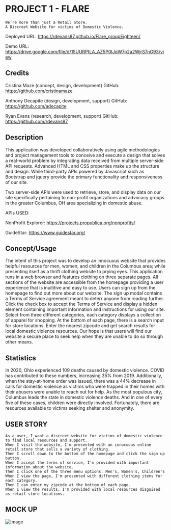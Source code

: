 # PROJECT 1  - FLARE

``` 
We’re more than just a Retail Store.
A Discreet Website for victims of Domestic Violence.

```

Deployed URL: https://rdevans87.github.io/Flare_groupEighteen/

Demo URL: https://drive.google.com/file/d/15UURPtLA_AZ5P0IJqW7p2a2WjrS7nG93/view

## Credits

Cristina Maze (concept, design, development)
GitHub: https://github.com/cristinamaze

Anthony Decapite (design, development, support)
GitHub: https://github.com/adecapite

Ryan Evans (research, development, support)
GitHub: https://github.com/rdevans87

## Description 
This application was developed collaboratively using agile methodologies and project management tools to conceive and execute a design that solves a real-world problem by integrating data received from multiple server-side API requests. Advanced HTML and CSS properties make up the structure and design. While third-party APIs powered by Javascript such as Bootstrap and jquery provide the primary functionality and responsiveness of our site.

Two server-side APIs were used to retrieve, store, and display data on our site specifically pertaining to non-profit organizations and advocacy groups in the greater Columbus, OH area specializing in domestic abuse.

APIs USED:

NonProfit Explorer: https://projects.propublica.org/nonprofits/

GuideStar: https://www.guidestar.org/

## Concept/Usage
The intent of this project was to develop an innocuous website that provides helpful resources for men, women, and children in the Columbus area; while presenting itself as a thrift clothing website to prying eyes. This application runs in a web browser and features clothing on three separate pages. All sections of the website are accessible from the homepage providing a user experience that is inuititive and easy to use. Users can sign up from the homepage to find out more about our website. The sign up modal contains a Terms of Service agreement meant to deterr anyone from reading further. Click the check box to accept the Terms of Service and display a hidden element containing important information and instructions for using our site. Select from three different categories, each category displays a collection of apparel for shopping. At the bottom of each page, there is a search input for store locations. Enter the nearest zipcode and get search results for local domestic violence resources. Our hope is that users will find our website a secure place to seek help when they are unable to do so through other means. 


## Statistics 
In 2020, Ohio experienced 109 deaths caused by domestic violence. COVID has contributed to these numbers, increasing 35% from 2019. Additionally, when the stay-at-home order was issued, there was a 44% decrease in calls for domestic violence as victims who were trapped in their homes with their abusers were unable to reach out for help. As the most populous city, Columbus leads the state in domestic violence deaths. And in one of every five of these cases, children were directly involved. Fortunately, there are resources available to victims seeking shelter and anonymity.


## USER STORY

```
As a user, I want a discreet website for victims of domestic violence to find local resources and support. 
When I visit the website, I'm presented with an innocuous online retail store that sells a variety of clothing. 
Then I scroll down to the bottom of the homepage and click the sign up button.
When I accept the terms of service, I'm provided with important information about the website.
Then I click one of the three menu options: Men's, Women's, Children's
When I view the page, I'm presented with different clothing items for each category. 
Then I can enter my zipcode at the bottom of each page. 
When I view the results, I'm provided with local resources disguised as retail store locations.  
```

## MOCK UP

![image](https://user-images.githubusercontent.com/74195719/111054959-e208d300-843e-11eb-8374-c9f93460bf9a.png)
